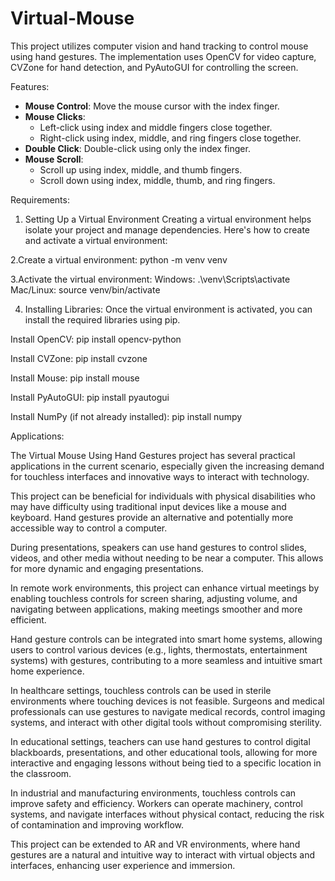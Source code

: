 ﻿# Virtual-Mouse
This project utilizes computer vision and hand tracking to control mouse using hand gestures. The implementation uses OpenCV for video capture, CVZone for hand detection, and PyAutoGUI for controlling the screen.

Features:
- **Mouse Control**: Move the mouse cursor with the index finger.
- **Mouse Clicks**: 
  - Left-click using index and middle fingers close together.
  - Right-click using index, middle, and ring fingers close together.
- **Double Click**: Double-click using only the index finger.
- **Mouse Scroll**: 
  - Scroll up using index, middle, and thumb fingers.
  - Scroll down using index, middle, thumb, and ring fingers.
 
Requirements:


1. Setting Up a Virtual Environment
Creating a virtual environment helps isolate your project and manage dependencies. Here's how to create and activate a virtual environment:

2.Create a virtual environment:
python -m venv venv

3.Activate the virtual environment:
Windows:
.\venv\Scripts\activate
Mac/Linux:
source venv/bin/activate

4. Installing Libraries:
Once the virtual environment is activated, you can install the required libraries using pip.

Install OpenCV:
pip install opencv-python

Install CVZone:
pip install cvzone

Install Mouse:
pip install mouse

Install PyAutoGUI:
pip install pyautogui

Install NumPy (if not already installed):
pip install numpy

Applications:

The Virtual Mouse Using Hand Gestures project has several practical applications in the current scenario, especially given the increasing demand for touchless interfaces and innovative ways to interact with technology.

This project can be beneficial for individuals with physical disabilities who may have difficulty using traditional input devices like a mouse and keyboard. Hand gestures provide an alternative and potentially more accessible way to control a computer.

During presentations, speakers can use hand gestures to control slides, videos, and other media without needing to be near a computer. This allows for more dynamic and engaging presentations.

In remote work environments, this project can enhance virtual meetings by enabling touchless controls for screen sharing, adjusting volume, and navigating between applications, making meetings smoother and more efficient.

Hand gesture controls can be integrated into smart home systems, allowing users to control various devices (e.g., lights, thermostats, entertainment systems) with gestures, contributing to a more seamless and intuitive smart home experience.

In healthcare settings, touchless controls can be used in sterile environments where touching devices is not feasible. Surgeons and medical professionals can use gestures to navigate medical records, control imaging systems, and interact with other digital tools without compromising sterility.

In educational settings, teachers can use hand gestures to control digital blackboards, presentations, and other educational tools, allowing for more interactive and engaging lessons without being tied to a specific location in the classroom.

In industrial and manufacturing environments, touchless controls can improve safety and efficiency. Workers can operate machinery, control systems, and navigate interfaces without physical contact, reducing the risk of contamination and improving workflow.

This project can be extended to AR and VR environments, where hand gestures are a natural and intuitive way to interact with virtual objects and interfaces, enhancing user experience and immersion.
